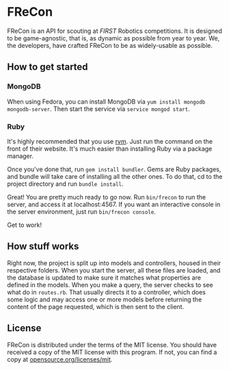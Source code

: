 # FReCon

FReCon is an API for scouting at *FIRST* Robotics competitions.
It is designed to be game-agnostic, that is, as dynamic as possible from year to year.
We, the developers, have crafted FReCon to be as widely-usable as possible.

## How to get started

### MongoDB

When using Fedora, you can install MongoDB via `yum install mongodb mongodb-server`.
Then start the service via `service mongod start`.

### Ruby

It's highly recommended that you use [rvm](http://rvm.io).
Just run the command on the front of their website.
It's much easier than installing Ruby via a package manager.

Once you've done that, run `gem install bundler`.
Gems are Ruby packages, and bundle will take care of installing all the other ones.
To do that, cd to the project directory and run `bundle install`.

Great! You are pretty much ready to go now.
Run `bin/frecon` to run the server, and access it at localhost:4567.
If you want an interactive console in the server environment, just run `bin/frecon console`.

Get to work!

## How stuff works

Right now, the project is split up into models and controllers, housed in their respective folders.
When you start the server, all these files are loaded, and the database is updated to make sure it matches what properties are defined in the models.
When you make a query, the server checks to see what do in `routes.rb`.
That usually directs it to a controller, which does some logic and may access one or more models before returning the content of the page requested, which is then sent to the client.

## License

FReCon is distributed under the terms of the MIT license.
You should have received a copy of the MIT license with this program.
If not, you can find a copy at [opensource.org/licenses/mit](http://opensource.org/licenses/mit).

